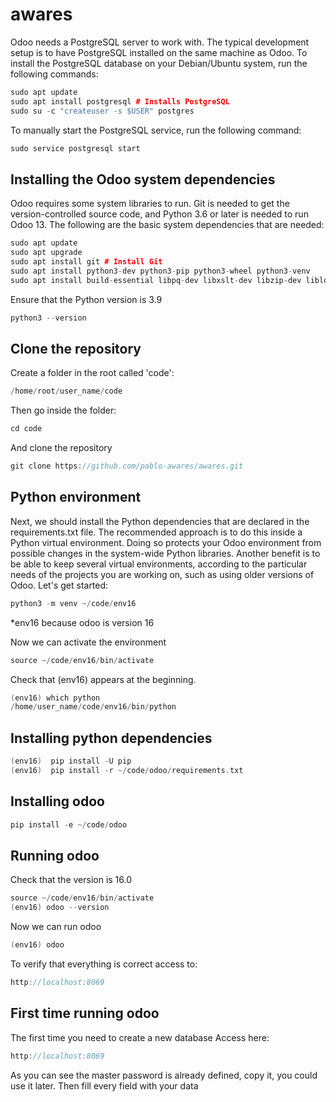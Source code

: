 # awares

Odoo needs a PostgreSQL server to work with. The typical development setup is to have
PostgreSQL installed on the same machine as Odoo.
To install the PostgreSQL database on your Debian/Ubuntu system, run the following
commands:

```c++
sudo apt update
sudo apt install postgresql # Installs PostgreSQL
sudo su -c "createuser -s $USER" postgres 
```

To manually start the PostgreSQL service, run the following command:

```c++
sudo service postgresql start
```

## Installing the Odoo system dependencies

Odoo requires some system libraries to run. Git is needed to get the version-controlled
source code, and Python 3.6 or later is needed to run Odoo 13. The following are the basic
system dependencies that are needed:

```c++
sudo apt update
sudo apt upgrade
sudo apt install git # Install Git
sudo apt install python3-dev python3-pip python3-wheel python3-venv
sudo apt install build-essential libpq-dev libxslt-dev libzip-dev libldap2-dev libsasl2-dev libssl-dev
```
Ensure that the Python version is 3.9
```c++
python3 --version
```

## Clone the repository
Create a folder in the root called 'code':
```c++
/home/root/user_name/code
```

Then go inside the folder:
```c++
cd code
```

And clone the repository
```c++
git clone https://github.com/pablo-awares/awares.git
```

## Python environment
Next, we should install the Python dependencies that are declared in the
requirements.txt file. The recommended approach is to do this inside a Python
virtual environment. Doing so protects your Odoo environment from possible changes
in the system-wide Python libraries. Another benefit is to be able to keep several virtual
environments, according to the particular needs of the projects you are working on, such
as using older versions of Odoo. Let's get started:

```c++
python3 -m venv ~/code/env16
```
*env16 because odoo is version 16

Now we can activate the environment
```c++
source ~/code/env16/bin/activate
```

Check that (env16) appears at the beginning.

```c++
(env16) which python
/home/user_name/code/env16/bin/python
```

## Installing python dependencies
```c++
(env16)  pip install -U pip
(env16)  pip install -r ~/code/odoo/requirements.txt
```
## Installing odoo
```c++
pip install -e ~/code/odoo
```

## Running odoo
Check that the version is 16.0
```c++
source ~/code/env16/bin/activate
(env16) odoo --version
```

Now we can run odoo
```c++
(env16) odoo
```

To verify that everything is correct access to:
```c++
http://localhost:8069
```

## First time running odoo
The first time you need to create a new database
Access here:
```c++
http://localhost:8069
```

As you can see the master password is already defined, copy it, you could use it later.
Then fill every field with your data



